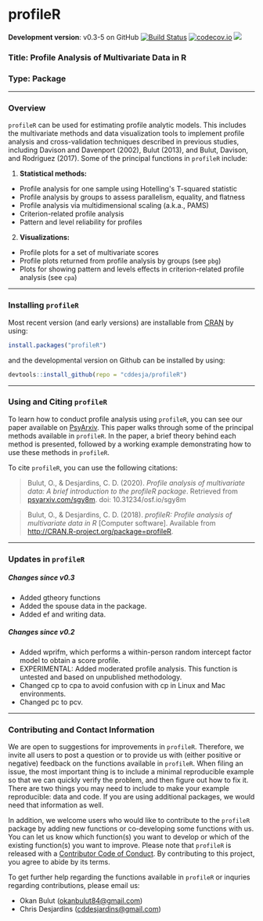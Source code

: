 
# profileR

**Development version**: v0.3-5 on GitHub [![Build Status](https://travis-ci.org/cddesja/profileR.svg?branch=master)](https://travis-ci.org/cddesja/profileR) [![codecov.io](http://codecov.io/github/cddesja/profileR/coverage.svg?branch=master)](http://codecov.io/github/cddesja/profileR?branch=master) 
[![](https://cranlogs.r-pkg.org/badges/profileR)](https://cran.r-project.org/package=profileR)

### Title: Profile Analysis of Multivariate Data in R

### Type: Package

***

### Overview

``profileR`` can be used for estimating profile analytic models. This includes the multivariate methods and data visualization tools to implement profile analysis and cross-validation techniques described in previous studies, including Davison and Davenport (2002), Bulut (2013), and Bulut, Davison, and Rodriguez (2017). Some of the principal functions in ``profileR`` include:

1. **Statistical methods:**
  
  - Profile analysis for one sample using Hotelling's T-squared statistic
  - Profile analysis by groups to assess parallelism, equality, and flatness
  - Profile analysis via multidimensional scaling (a.k.a., PAMS)
  - Criterion-related profile analysis
  - Pattern and level reliability for profiles
  
2. **Visualizations:**
  
  - Profile plots for a set of multivariate scores
  - Profile plots returned from profile analysis by groups (see ``pbg``)
  - Plots for showing pattern and levels effects in criterion-related profile analysis (see ``cpa``)
  

***

### Installing ``profileR``

Most recent version (and early versions) are installable from [CRAN](https://cran.r-project.org/package=profileR) by using:

```R
install.packages("profileR")
```

and the developmental version on Github can be installed by using:

```R
devtools::install_github(repo = "cddesja/profileR")
```

***

### Using and Citing ``profileR``

To learn how to conduct profile analysis using ``profileR``, you can see our paper available on [PsyArxiv](https://psyarxiv.com/sgy8m). This paper walks through some of the principal methods available in ``profileR``. In the paper, a brief theory behind each method is presented, followed by a working example demonstrating how to use these methods in ``profileR``. 

To cite ``profileR``, you can use the following citations:

> Bulut, O., & Desjardins, C. D. (2020). *Profile analysis of multivariate data: A brief introduction to the profileR package*. Retrieved from [psyarxiv.com/sgy8m](https://psyarxiv.com/sgy8m). doi: 10.31234/osf.io/sgy8m

> Bulut, O., & Desjardins, C. D. (2018). *profileR: Profile analysis of multivariate data in R* [Computer software]. Available from <http://CRAN.R-project.org/package=profileR>.

***

### Updates in ``profileR``

##### Changes since v0.3
- Added gtheory functions
- Added the spouse data in the package. 
- Added ef and writing data.

##### Changes since v0.2
- Added wprifm, which performs a within-person random intercept factor model to obtain a score profile.
- EXPERIMENTAL: Added moderated profile analysis. This function is untested and based on unpublished methodology. 
- Changed cp to cpa to avoid confusion with cp in Linux and Mac environments.
- Changed pc to pcv.

***

### Contributing and Contact Information

We are open to suggestions for improvements in ``profileR``. Therefore, we invite all users to post a question or to provide us with (either positive or negative) feedback on the functions available in ``profileR``. When filing an issue, the most important thing is to include a minimal reproducible example so that we can quickly verify the problem, and then figure out how to fix it. There are two things you may need to include to make your example reproducible: data and code. If you are using additional packages, we would need that information as well. 

In addition, we welcome users who would like to contribute to the ``profileR`` package by adding new functions or co-developing some functions with us. You can let us know which function(s) you want to develop or which of the existing function(s) you want to improve. Please note that ``profileR`` is released with a [Contributor Code of Conduct](https://github.com/cddesja/profileR/blob/master/CODE_OF_CONDUCT.md). By contributing to this project, you agree to abide by its terms.


To get further help regarding the functions available in ``profileR`` or inquries regarding contributions, please email us:

  - Okan Bulut (<okanbulut84@gmail.com>)
  - Chris Desjardins (<cddesjardins@gmail.com>)




